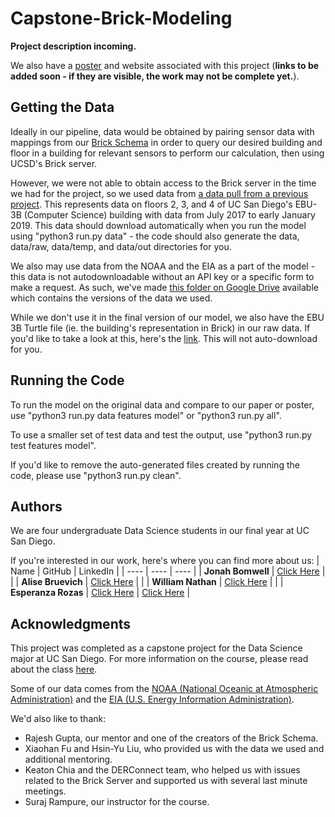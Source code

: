# Capstone-Brick-Modeling

**Project description incoming.**

We also have a [poster](https://www.canva.com/design/DAFZKQlLOLo/2ALw0oHRO8qrPj--Q-8huw/view?utm_content=DAFZKQlLOLo&utm_campaign=designshare&utm_medium=link&utm_source=publishsharelink) and website associated with this project (**links to be added soon - if they are visible, the work may not be complete yet.**).


## Getting the Data
Ideally in our pipeline, data would be obtained by pairing sensor data with mappings from our [Brick Schema](https://brickschema.org/) in order to query our desired building and floor in a building for relevant sensors to perform our calculation, then using UCSD's Brick server.

However, we were not able to obtain access to the Brick server in the time we had for the project, so we used data from [a data pull from a previous project](https://github.com/HYDesmondLiu/B2RL/tree/master/real_building_buffers). This represents data on floors 2, 3, and 4 of UC San Diego's EBU-3B (Computer Science) building with data from July 2017 to early January 2019. This data should download automatically when you run the model using "python3 run.py data" - the code should also generate the data, data/raw, data/temp, and data/out directories for you.

We also may use data from the NOAA and the EIA as a part of the model - this data is not autodownloadable without an API key or a specific form to make a request. As such, we've made [this folder on Google Drive](https://drive.google.com/drive/folders/14_XtcM5IIhKrNBvBZEmIwExcd8EffnoE) available which contains the versions of the data we used.

While we don't use it in the final version of our model, we also have the EBU 3B Turtle file (ie. the building's representation in Brick) in our raw data. If you'd like to take a look at this, here's the [link](https://brickschema.org/ttl/ebu3b_brick.ttl). This will not auto-download for you.


## Running the Code
To run the model on the original data and compare to our paper or poster, use "python3 run.py data features model" or "python3 run.py all".

To use a smaller set of test data and test the output, use "python3 run.py test features model".

If you'd like to remove the auto-generated files created by running the code, please use "python3 run.py clean".

## Authors
We are four undergraduate Data Science students in our final year at UC San Diego.

If you're interested in our work, here's where you can find more about us:
| Name | GitHub | LinkedIn |
| ---- | ---- | ---- |
| **Jonah Bomwell** | [Click Here](https://github.com/Jbomwell) | | 
| **Alise Bruevich** | [Click Here](https://github.com/alisebruevich) | |
| **William Nathan** | [Click Here](https://github.com/Xenonition) | |
| **Esperanza Rozas** | [Click Here](https://github.com/ESR76) | [Click Here](https://www.linkedin.com/in/esperanza-r/) |


## Acknowledgments
This project was completed as a capstone project for the Data Science major at UC San Diego.
For more information on the course, please read about the class [here](https://dsc-capstone.github.io/).

Some of our data comes from the [NOAA (National Oceanic at Atmospheric Administration)](https://www.noaa.gov/) and the [EIA (U.S. Energy Information Administration)](https://www.eia.gov/).

We'd also like to thank: 
- Rajesh Gupta, our mentor and one of the creators of the Brick Schema.
- Xiaohan Fu and Hsin-Yu Liu, who provided us with the data we used and additional mentoring.
- Keaton Chia and the DERConnect team, who helped us with issues related to the Brick Server and supported us with several last minute meetings.
- Suraj Rampure, our instructor for the course.